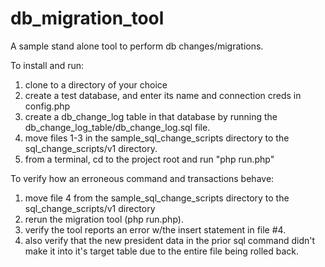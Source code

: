 # db_migration_tool
A sample stand alone tool to perform db changes/migrations.

To install and run:

1.  clone to a directory of your choice
2.  create a test database, and enter its name and connection creds in config.php
3.  create a db_change_log table in that database by running the db_change_log_table/db_change_log.sql file.
4.  move files 1-3 in the sample_sql_change_scripts directory to the sql_change_scripts/v1 directory.
5.  from a terminal, cd to the project root and run "php run.php"

To verify how an erroneous command and transactions behave:

1.  move file 4 from the sample_sql_change_scripts directory to the sql_change_scripts/v1 directory
2.  rerun the migration tool (php run.php).
3.  verify the tool reports an error w/the insert statement in file #4.
4.  also verify that the new president data in the prior sql command didn't make it into it's target table due to the entire file being rolled back.
